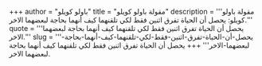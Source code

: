 +++
author = "باولو كويلو"
title = "مقولة باولو كويلو"
description = '''مقولة باولو كويلو: يحصل أن الحياة تفرق اثنين فقط لكي تلقنهما كيف أنهما بحاجة لبعضهما الاخر.'''
quote = '''يحصل أن الحياة تفرق اثنين فقط لكي تلقنهما كيف أنهما بحاجة لبعضهما الاخر.'''
slug = '''يحصل-أن-الحياة-تفرق-اثنين-فقط-لكي-تلقنهما-كيف-أنهما-بحاجة-لبعضهما-الاخر'''
+++
يحصل أن الحياة تفرق اثنين فقط لكي تلقنهما كيف أنهما بحاجة لبعضهما الاخر.
